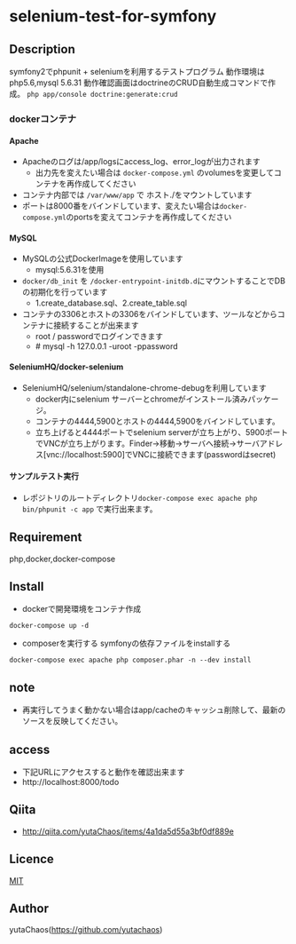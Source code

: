 selenium-test-for-symfony
=========================

## Description
symfony2でphpunit + seleniumを利用するテストプログラム
動作環境は
php5.6,mysql 5.6.31
動作確認画面はdoctrineのCRUD自動生成コマンドで作成。
`php app/console doctrine:generate:crud`
### dockerコンテナ

#### Apache
* Apacheのログは/app/logsにaccess\_log、error\_logが出力されます
	* 出力先を変えたい場合は `docker-compose.yml` のvolumesを変更してコンテナを再作成してください
* コンテナ内部では `/var/www/app` で ホスト./をマウントしています
* ポートは8000番をバインドしています、変えたい場合は`docker-compose.yml`のportsを変えてコンテナを再作成してください

#### MySQL

* MySQLの公式DockerImageを使用しています
	* mysql:5.6.31を使用
* `docker/db_init` を `/docker-entrypoint-initdb.d`にマウントすることでDBの初期化を行っています
	* 1.create\_database.sql、2.create\_table.sql
* コンテナの3306とホストの3306をバインドしています、ツールなどからコンテナに接続することが出来ます
	* root / passwordでログインできます
	* \# mysql -h 127.0.0.1 -uroot -ppassword

#### SeleniumHQ/docker-selenium

* SeleniumHQ/selenium/standalone-chrome-debugを利用しています
    * docker内にselenium サーバーとchromeがインストール済みパッケージ。
    * コンテナの4444,5900とホストの4444,5900をバインドしています。
    * 立ち上げると4444ポートでselenium serverが立ち上がり、5900ポートでVNCが立ち上がります。Finder→移動→サーバへ接続→サーバアドレス[vnc://localhost:5900]でVNCに接続できます(passwordはsecret)

#### サンプルテスト実行
- レポジトリのルートディレクトリ`docker-compose exec apache php bin/phpunit -c app` で実行出来ます。

## Requirement
php,docker,docker-compose

## Install

- dockerで開発環境をコンテナ作成
```
docker-compose up -d
```
-  composerを実行する
symfonyの依存ファイルをinstallする  

```
docker-compose exec apache php composer.phar -n --dev install
```

## note

- 再実行してうまく動かない場合はapp/cacheのキャッシュ削除して、最新のソースを反映してください。

## access

- 下記URLにアクセスすると動作を確認出来ます
- http://localhost:8000/todo

## Qiita
- http://qiita.com/yutaChaos/items/4a1da5d55a3bf0df889e

## Licence

[MIT](https://github.com/tcnksm/tool/blob/master/LICENCE)

## Author

yutaChaos(https://github.com/yutachaos)